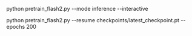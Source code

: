 python pretrain_flash2.py --mode inference --interactive


python pretrain_flash2.py --resume checkpoints/latest_checkpoint.pt --epochs 200